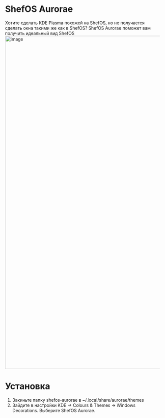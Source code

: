 # ShefOS Aurorae
Хотите сделать KDE Plasma похожей на ShefOS, но не получается сделать окна такими же как в ShefOS? ShefOS Aurorae поможет вам получить идеальный вид ShefOS
<img width="1920" height="1080" alt="image" src="https://github.com/user-attachments/assets/cb5c7df4-e796-45c1-9bfb-5fa3f56450b6" />
# Установка
1. Закиньте папку shefos-aurorae в ~/.local/share/aurorae/themes
2. Зайдите в настройки KDE -> Colours & Themes -> Windows Decorations. Выберите ShefOS Aurorae.
